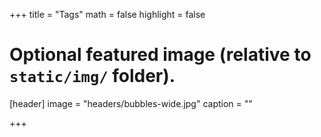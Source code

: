 +++
title = "Tags"
math = false
highlight = false

# Optional featured image (relative to `static/img/` folder).
[header]
image = "headers/bubbles-wide.jpg"
caption = ""

+++
